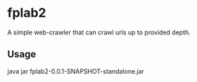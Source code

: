 # fplab2

A simple web-crawler that can crawl urls up to provided depth.

## Usage

java jar fplab2-0.0.1-SNAPSHOT-standalone.jar
